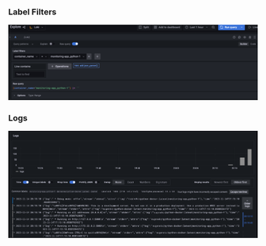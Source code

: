 ### **Label Filters**
![label](screenshots/labelFilters.png)

### **Logs**
![logs](screenshots/logs.png)
